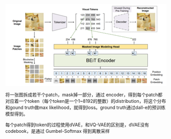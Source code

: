 ![alt text](image-18.png)

将一张图拆成若干个patch，mask掉一部分，通过 encoder，得到每个patch都对应着一个token（每个token是一个1~8192的整数）的distribution，将这个分布和gound truth做max likelihood，就得到loss。ground truth通过dall-e的预训练模型得到。

每个patch得到token的过程使用dVAE，和VQ-VAE的区别是，dVAE没有codebook，是通过 Gumbel-Softmax 得到离散采样